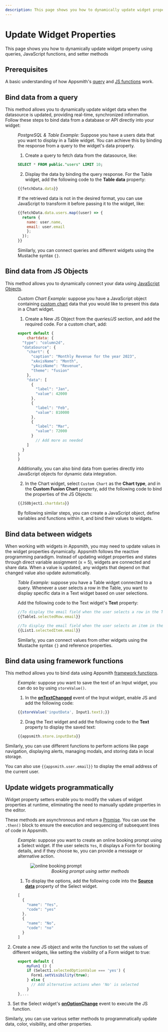 ```yaml
---
description: This page shows you how to dynamically update widget property using queries, JavaScript functions, and setter methodss
---
```


# Update Widget Properties

This page shows you how to dynamically update widget property using queries, JavaScript functions, and setter methods


<VideoEmbed host="youtube" videoId="vlx8TEuep5I" title="Dynamically Update Widget properties" caption="Dynamically Update Widget properties"/>



## Prerequisites

A basic understanding of how Appsmith's [query](/connect-data/how-to-guides/query-data) and [JS functions](/core-concepts/writing-code) work. 


## Bind data from a query

This method allows you to dynamically update widget data when the datasource is updated, providing real-time, synchronized information. Follow these steps to bind data from a database or API directly into your widget: 

<dd>

*PostgreSQL & Table Example:* Suppose you have a users data that you want to display in a Table widget. You can achieve this by binding the response from a query to the widget's data property. 

1. Create a query to fetch data from the datasource, like:

```sql
SELECT * FROM public."users" LIMIT 10;
```

2. Display the data by binding the query response. For the Table widget, add the following code to the **Table data** property:

```js
{{fetchData.data}}
```

If the retrieved data is not in the desired format, you can use JavaScript to transform it before passing it to the widget, like:

```js
{{fetchData.data.users.map((user) => {
  return {
    name: user.name,
    email: user.email
    };
  });
}}
```

Similarly, you can connect queries and different widgets using the Mustache syntax `{}`.



</dd>

## Bind data from JS Objects

This method allows you to dynamically connect your data using [JavaScript Objects](/core-concepts/writing-code/javascript-editor-beta).

<dd>

*Custom Chart Example:* suppose you have a JavaScript object containing [custom chart](reference/widgets/chart#custom-fusion-chart-arrayobject) data that you would like to present this data in a Chart widget.

1. Create a New JS Object from the *queries/JS* section, and add the required code. For a custom chart, add:



```js
export default {
	chartdata: {
  "type": "column2d",
  "dataSource": {
    "chart": {
      "caption": "Monthly Revenue for the year 2023",
      "xAxisName": "Month",
      "yAxisName": "Revenue",
      "theme": "fusion"
    },
    "data": [
      {
        "label": "Jan",
        "value": 42000
      },
      {
        "label": "Feb",
        "value": 810000
      },
      {
        "label": "Mar",
        "value": 72000
      }
        // Add more as needed
    ]
  }
}
}
```

Additionally, you can also bind data from queries directly into JavaScript objects for dynamic data integration.


2. In the Chart widget, select `Custom Chart` as the **Chart type**, and in the **Custom Fusion Chart** property, add the following code to bind the properties of the JS Objects:

```js
{{JSObject1.chartdata}}
```

By following similar steps, you can create a JavaScript object, define variables and functions within it, and bind their values to widgets. 

</dd>

## Bind data between widgets

When working with widgets in Appsmith, you may need to update values in the widget properties dynamically. Appsmith follows the reactive programming paradigm. Instead of updating widget properties and states through direct variable assignment (x = 5), widgets are connected and share data. When a value is updated, any widgets that depend on that changed value also update automatically.

<dd>


*Table Example:* suppose you have a Table widget connected to a query. Whenever a user selects a row in the Table, you want to display specific data in a Text widget based on user selections. 


Add the following code to the Text widget's **Text** property:

```js
//To display the email field when the user selects a row in the Table widget, use:
{{Table1.selectedRow.email}}

//To display the email field when the user selects an item in the List widget, use:
{{List1.selectedItem.email}}
```

Similarly, you can connect values from other widgets using the Mustache syntax `{}` and reference properties.

</dd>

## Bind data using framework functions

This method allows you to bind data using Appsmith [framework functions](/reference/appsmith-framework/widget-actions).

<dd>

*Example:* suppose you want to save the text of an Input widget, you can do so by using `storeValue()`. 

1. In the [**onTextChanged**](/reference/widgets/input#ontextchanged) event of the Input widget, enable JS and add the following code: 


```js
{{storeValue('inputData', Input1.text);}}
```

2. Drag the Text widget and add the following code to the **Text** property to display the saved text:

```js
{{appsmith.store.inputData}}
```

</dd>

Similarly, you can use different functions to perform actions like page navigation, displaying alerts, managing modals, and storing data in local storage.

You can also use `{{appsmith.user.email}}` to display the email address of the current user.



## Update widgets programmatically

Widget property setters enable you to modify the values of widget properties at runtime, eliminating the need to manually update properties in the editor.

These methods are asynchronous and return a [Promise](/core-concepts/writing-code/javascript-promises#using-promises-in-appsmith). You can use the `.then()` block to ensure the execution and sequencing of subsequent lines of code in Appsmith.

<dd>

*Example:* suppose you want to create an online booking prompt using a Select widget. If the user selects `Yes`, it displays a Form for booking details, and if they choose `No`, you can provide a message or alternative action.

 <figure>
  <img src="/img/setter-1.gif" style= {{width:"700px", height:"auto"}} alt="online booking prompt "/>
  <figcaption align = "center"><i>Booking prompt using setter methods</i></figcaption>
</figure>

1. To display the options, add the following code into the [**Source data**](/reference/widgets/select#source-data-arrayobject) property of the Select widget.

<dd>

```js
[
  {
    "name": "Yes",
    "code": "yes"
  },
  {
    "name": "No",
    "code": "no"
  }
]
```
</dd>

2. Create a new JS object and write the function to set the values of different widgets, like setting the visibility of a Form widget to true:

<dd>

```js
export default {
	myFun1 () {
    if (Select1.selectedOptionValue === 'yes') {
      Form1.setVisibility(true);
    } else {
      // Add alternative actions when 'No' is selected
    }
},...
```

</dd>

3. Set the Select widget's [**onOptionChange**](/reference/widgets/select#onoptionchange) event to execute the JS function.

Similarly, you can use various setter methods to programmatically update data, color, visibility, and other properties.




</dd>